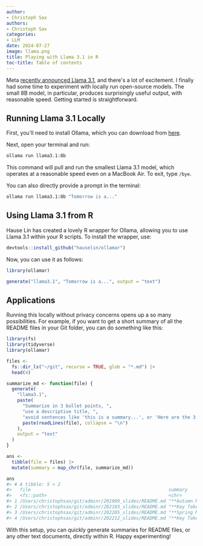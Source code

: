 ```yaml
---
author:
- Christoph Sax
authors:
- Christoph Sax
categories:
- LLM
date: 2024-07-27
image: llama.png
title: Playing with Llama 3.1 in R
toc-title: Table of contents
---
```


Meta [recently announced Llama
3.1](https://ai.meta.com/blog/meta-llama-3-1/), and there's a lot of
excitement. I finally had some time to experiment with locally run
open-source models. The small 8B model, in particular, produces
surprisingly useful output, with reasonable speed. Getting started is
straightforward.

## Running Llama 3.1 Locally

First, you'll need to install Ollama, which you can download from
[here](https://ollama.com/download).

Next, open your terminal and run:

``` sh
ollama run llama3.1:8b
```

This command will pull and run the smallest Llama 3.1 model, which
operates at a reasonable speed even on a MacBook Air. To exit, type
`/bye`.

You can also directly provide a prompt in the terminal:

``` sh
ollama run llama3.1:8b "Tomorrow is a..."
```

## Using Llama 3.1 from R

Hause Lin has created a lovely R wrapper for Ollama, allowing you to use
Llama 3.1 within your R scripts. To install the wrapper, use:

``` r
devtools::install_github("hauselin/ollamar")
```

Now, you can use it as follows:

``` r
library(ollamar)

generate("llama3.1", "Tomorrow is a...", output = "text")
```

## Applications

Running this locally without privacy concerns opens up a so many
possibilities. For example, if you want to get a short summary of all
the README files in your Git folder, you can do something like this:

``` r
library(fs)
library(tidyverse)
library(ollamar)

files <-
  fs::dir_ls("~/git", recurse = TRUE, glob = "*.md") |>
  head(4)

summarize_md <- function(file) {
  generate(
    "llama3.1",
    paste(
      "Summarize in 3 bullet points, ",
      "use a descriptive title, ",
      "avoid sentences like 'this is a summary...', or 'Here are the 3 bullet points...'.",
      paste(readLines(file), collapse = "\n")
    ),
    output = "text"
  )
}

ans <-
  tibble(file = files) |>
  mutate(summary = map_chr(file, summarize_md))

ans
#> # A tibble: 5 × 2
#>   file                                                   summary
#>   <fs::path>                                             <chr>
#> 1 /Users/christophsax/git/adminr/201909_slides/README.md "**Autumn Meetup Highl…
#> 2 /Users/christophsax/git/adminr/202103_slides/README.md "**Key Takeaways from …
#> 3 /Users/christophsax/git/adminr/202205_slides/README.md "**Spring Meetup 2022 …
#> 4 /Users/christophsax/git/adminr/202212_slides/README.md "**Key Takeaways from …
```

With this setup, you can quickly generate summaries for README files, or
any other text documents, directly within R. Happy experimenting!
